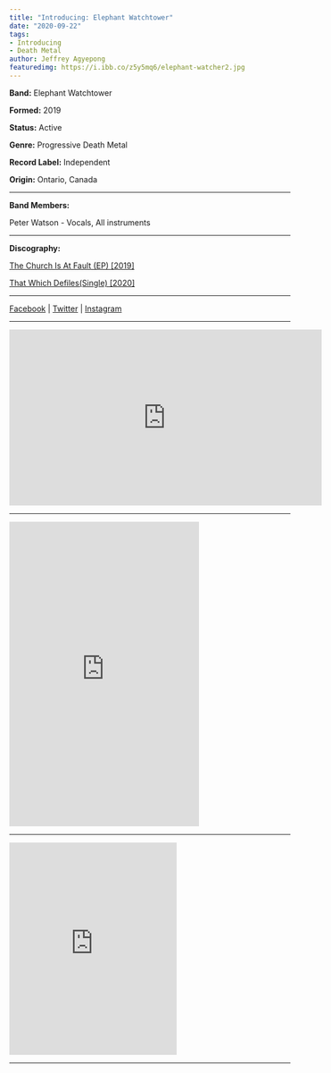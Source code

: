 ```yaml
---
title: "Introducing: Elephant Watchtower"
date: "2020-09-22"
tags:
- Introducing
- Death Metal
author: Jeffrey Agyepong
featuredimg: https://i.ibb.co/z5y5mq6/elephant-watcher2.jpg
---
```


**Band:** Elephant Watchtower

**Formed:** 2019

**Status:** Active

**Genre:** Progressive Death Metal

**Record Label:** Independent

**Origin:** Ontario, Canada

* * *

**Band Members:**

Peter Watson - Vocals, All instruments

* * *

**Discography:**

<a href="https://elephantwatchtower.bandcamp.com/album/the-church-is-at-fault" alt="bandcamp">The Church Is At Fault (EP) [2019]</a>

<a href="https://elephantwatchtower.bandcamp.com/track/that-which-defiles" alt="bandcamp">That Which Defiles(Single) [2020]</a>

* * *

[Facebook](https://www.facebook.com/WatchtowerElephant/) | [Twitter](https://twitter.com/ElphntWatchtwr) | [Instagram](https://www.instagram.com/elephantwatchtower)

* * *

<div class="video-container"><iframe src="https://www.youtube.com/embed/nsftaOApdxg" width="560" height="315" frameborder="0"></iframe></div>

* * *

<iframe style="border: 0; width: 340px; height: 545px;" src="https://bandcamp.com/EmbeddedPlayer/album=1492144694/size=large/bgcol=ffffff/linkcol=0687f5/transparent=true/" seamless><a href="https://elephantwatchtower.bandcamp.com/album/the-church-is-at-fault">The Church Is At Fault by Elephant Watchtower</a></iframe>

* * *

<iframe src="https://open.spotify.com/embed/artist/7HxLzHyH5Yoy2a8T7PZQSo" width="300" height="380" frameborder="0" allowtransparency="true" allow="encrypted-media"></iframe>

* * *
